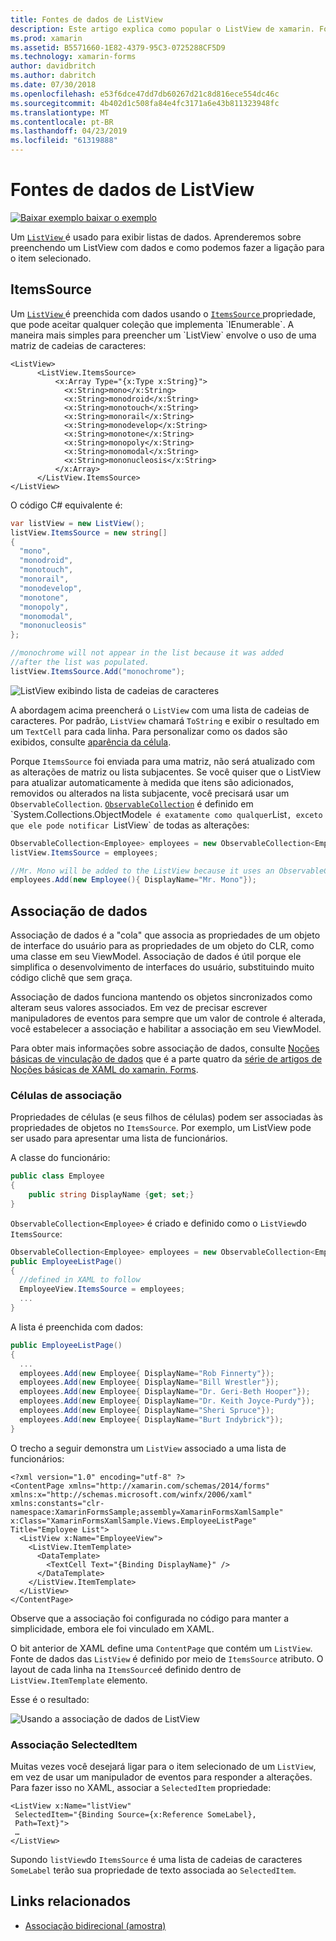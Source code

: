 ```yaml
---
title: Fontes de dados de ListView
description: Este artigo explica como popular o ListView de xamarin. Forms com os dados e como usar a vinculação de dados com um ListView.
ms.prod: xamarin
ms.assetid: B5571660-1E82-4379-95C3-0725288CF5D9
ms.technology: xamarin-forms
author: davidbritch
ms.author: dabritch
ms.date: 07/30/2018
ms.openlocfilehash: e53f6dce47dd7db60267d21c8d816ece554dc46c
ms.sourcegitcommit: 4b402d1c508fa84e4fc3171a6e43b811323948fc
ms.translationtype: MT
ms.contentlocale: pt-BR
ms.lasthandoff: 04/23/2019
ms.locfileid: "61319888"
---
```

# <a name="listview-data-sources"></a>Fontes de dados de ListView

[![Baixar exemplo](~/media/shared/download.png) baixar o exemplo](https://developer.xamarin.com/samples/xamarin-forms/UserInterface/ListView/SwitchEntryTwoBinding)

Um [ `ListView` ](xref:Xamarin.Forms.ListView) é usado para exibir listas de dados. Aprenderemos sobre preenchendo um ListView com dados e como podemos fazer a ligação para o item selecionado.

## <a name="itemssource"></a>ItemsSource

Um [ `ListView` ](xref:Xamarin.Forms.ListView) é preenchida com dados usando o [ `ItemsSource` ](xref:Xamarin.Forms.ItemsView`1.ItemsSource) propriedade, que pode aceitar qualquer coleção que implementa `IEnumerable`. A maneira mais simples para preencher um `ListView` envolve o uso de uma matriz de cadeias de caracteres:

```xaml
<ListView>
      <ListView.ItemsSource>
          <x:Array Type="{x:Type x:String}">
            <x:String>mono</x:String>
            <x:String>monodroid</x:String>
            <x:String>monotouch</x:String>
            <x:String>monorail</x:String>
            <x:String>monodevelop</x:String>
            <x:String>monotone</x:String>
            <x:String>monopoly</x:String>
            <x:String>monomodal</x:String>
            <x:String>mononucleosis</x:String>
          </x:Array>
      </ListView.ItemsSource>
</ListView>
```

O código C# equivalente é:

```csharp
var listView = new ListView();
listView.ItemsSource = new string[]
{
  "mono",
  "monodroid",
  "monotouch",
  "monorail",
  "monodevelop",
  "monotone",
  "monopoly",
  "monomodal",
  "mononucleosis"
};

//monochrome will not appear in the list because it was added
//after the list was populated.
listView.ItemsSource.Add("monochrome");
```

![](data-and-databinding-images/itemssource-simple.png "ListView exibindo lista de cadeias de caracteres")

A abordagem acima preencherá o `ListView` com uma lista de cadeias de caracteres. Por padrão, `ListView` chamará `ToString` e exibir o resultado em um `TextCell` para cada linha. Para personalizar como os dados são exibidos, consulte [aparência da célula](~/xamarin-forms/user-interface/listview/customizing-cell-appearance.md).

Porque `ItemsSource` foi enviada para uma matriz, não será atualizado com as alterações de matriz ou lista subjacentes. Se você quiser que o ListView para atualizar automaticamente à medida que itens são adicionados, removidos ou alterados na lista subjacente, você precisará usar um `ObservableCollection`. [`ObservableCollection`](xref:System.Collections.ObjectModel.ObservableCollection`1) é definido em `System.Collections.ObjectModel` e é exatamente como qualquer `List`, exceto que ele pode notificar `ListView` de todas as alterações:

```csharp
ObservableCollection<Employee> employees = new ObservableCollection<Employee>();
listView.ItemsSource = employees;

//Mr. Mono will be added to the ListView because it uses an ObservableCollection
employees.Add(new Employee(){ DisplayName="Mr. Mono"});
```

<a name="Data_Binding" />

## <a name="data-binding"></a>Associação de dados
Associação de dados é a "cola" que associa as propriedades de um objeto de interface do usuário para as propriedades de um objeto do CLR, como uma classe em seu ViewModel. Associação de dados é útil porque ele simplifica o desenvolvimento de interfaces do usuário, substituindo muito código clichê que sem graça.

Associação de dados funciona mantendo os objetos sincronizados como alteram seus valores associados. Em vez de precisar escrever manipuladores de eventos para sempre que um valor de controle é alterada, você estabelecer a associação e habilitar a associação em seu ViewModel.

Para obter mais informações sobre associação de dados, consulte [Noções básicas de vinculação de dados](~/xamarin-forms/xaml/xaml-basics/data-binding-basics.md) que é a parte quatro da [série de artigos de Noções básicas de XAML do xamarin. Forms](~/xamarin-forms/xaml/xaml-basics/index.md).

### <a name="binding-cells"></a>Células de associação
Propriedades de células (e seus filhos de células) podem ser associadas às propriedades de objetos no `ItemsSource`. Por exemplo, um ListView pode ser usado para apresentar uma lista de funcionários.

A classe do funcionário:

```csharp
public class Employee
{
    public string DisplayName {get; set;}
}
```

`ObservableCollection<Employee>` é criado e definido como o `ListView`do `ItemsSource`:

```csharp
ObservableCollection<Employee> employees = new ObservableCollection<Employee>();
public EmployeeListPage()
{
  //defined in XAML to follow
  EmployeeView.ItemsSource = employees;
  ...
}
```

A lista é preenchida com dados:

```csharp
public EmployeeListPage()
{
  ...
  employees.Add(new Employee{ DisplayName="Rob Finnerty"});
  employees.Add(new Employee{ DisplayName="Bill Wrestler"});
  employees.Add(new Employee{ DisplayName="Dr. Geri-Beth Hooper"});
  employees.Add(new Employee{ DisplayName="Dr. Keith Joyce-Purdy"});
  employees.Add(new Employee{ DisplayName="Sheri Spruce"});
  employees.Add(new Employee{ DisplayName="Burt Indybrick"});
}
```

O trecho a seguir demonstra um `ListView` associado a uma lista de funcionários:

```xaml
<?xml version="1.0" encoding="utf-8" ?>
<ContentPage xmlns="http://xamarin.com/schemas/2014/forms"
xmlns:x="http://schemas.microsoft.com/winfx/2006/xaml"
xmlns:constants="clr-namespace:XamarinFormsSample;assembly=XamarinFormsXamlSample"
x:Class="XamarinFormsXamlSample.Views.EmployeeListPage"
Title="Employee List">
  <ListView x:Name="EmployeeView">
    <ListView.ItemTemplate>
      <DataTemplate>
        <TextCell Text="{Binding DisplayName}" />
      </DataTemplate>
    </ListView.ItemTemplate>
  </ListView>
</ContentPage>
```

Observe que a associação foi configurada no código para manter a simplicidade, embora ele foi vinculado em XAML.

O bit anterior de XAML define uma `ContentPage` que contém um `ListView`. Fonte de dados das `ListView` é definido por meio de `ItemsSource` atributo. O layout de cada linha na `ItemsSource`é definido dentro de `ListView.ItemTemplate` elemento.

Esse é o resultado:

![](data-and-databinding-images/bound-data.png "Usando a associação de dados de ListView")

### <a name="binding-selecteditem"></a>Associação SelectedItem

Muitas vezes você desejará ligar para o item selecionado de um `ListView`, em vez de usar um manipulador de eventos para responder a alterações. Para fazer isso no XAML, associar a `SelectedItem` propriedade:

```xaml
<ListView x:Name="listView"
 SelectedItem="{Binding Source={x:Reference SomeLabel},
 Path=Text}">
 …
</ListView>
```

Supondo `listView`do `ItemsSource` é uma lista de cadeias de caracteres `SomeLabel` terão sua propriedade de texto associada ao `SelectedItem`.

## <a name="related-links"></a>Links relacionados

- [Associação bidirecional (amostra)](https://developer.xamarin.com/samples/xamarin-forms/UserInterface/ListView/SwitchEntryTwoBinding)
